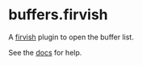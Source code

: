# buffers.firvish

A [firvish][firvish] plugin to open the buffer list.

See the [docs](doc/buffers-firvish.txt) for help.

[firvish]: https://github.com/willruggiano/firvish.nvim
